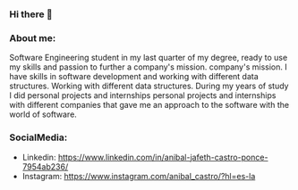 ### Hi there 👋

### About me:
Software Engineering student in my last quarter of my degree, ready to use my skills and passion to further a company's mission. 
company's mission. I have skills in software development and working with different data structures. Working with different data structures. During my years of study I did personal projects and internships personal projects and internships with different companies that gave me an approach to the software with the world of software.

### SocialMedia:

 * Linkedin: https://www.linkedin.com/in/anibal-jafeth-castro-ponce-7954ab236/
 * Instagram: https://www.instagram.com/anibal_castro/?hl=es-la

